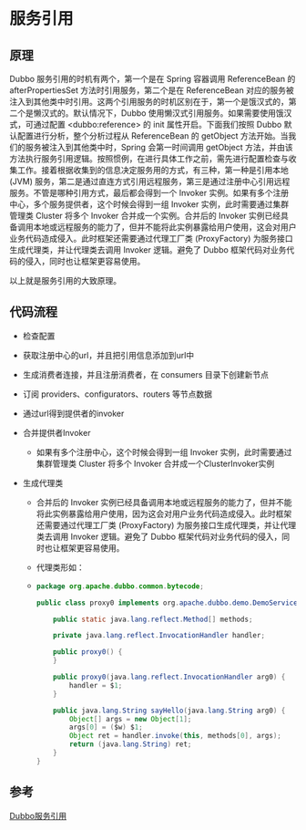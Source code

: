 # 服务引用



## 原理

Dubbo 服务引用的时机有两个，第一个是在 Spring 容器调用 ReferenceBean 的 afterPropertiesSet 方法时引用服务，第二个是在 ReferenceBean 对应的服务被注入到其他类中时引用。这两个引用服务的时机区别在于，第一个是饿汉式的，第二个是懒汉式的。默认情况下，Dubbo 使用懒汉式引用服务。如果需要使用饿汉式，可通过配置 \<dubbo:reference> 的 init 属性开启。下面我们按照 Dubbo 默认配置进行分析，整个分析过程从 ReferenceBean 的 getObject 方法开始。当我们的服务被注入到其他类中时，Spring 会第一时间调用 getObject 方法，并由该方法执行服务引用逻辑。按照惯例，在进行具体工作之前，需先进行配置检查与收集工作。接着根据收集到的信息决定服务用的方式，有三种，第一种是引用本地 (JVM) 服务，第二是通过直连方式引用远程服务，第三是通过注册中心引用远程服务。不管是哪种引用方式，最后都会得到一个 Invoker 实例。如果有多个注册中心，多个服务提供者，这个时候会得到一组 Invoker 实例，此时需要通过集群管理类 Cluster 将多个 Invoker 合并成一个实例。合并后的 Invoker 实例已经具备调用本地或远程服务的能力了，但并不能将此实例暴露给用户使用，这会对用户业务代码造成侵入。此时框架还需要通过代理工厂类 (ProxyFactory) 为服务接口生成代理类，并让代理类去调用 Invoker 逻辑。避免了 Dubbo 框架代码对业务代码的侵入，同时也让框架更容易使用。

以上就是服务引用的大致原理。







## 代码流程

- 检查配置

- 获取注册中心的url，并且把引用信息添加到url中

- 生成消费者连接，并且注册消费者，在 consumers 目录下创建新节点

- 订阅 providers、configurators、routers 等节点数据

- 通过url得到提供者的invoker
  
- 合并提供者Invoker
  
  - 如果有多个注册中心，这个时候会得到一组 Invoker 实例，此时需要通过集群管理类 Cluster 将多个 Invoker 合并成一个ClusterInvoker实例
  
- 生成代理类
  
  - 合并后的 Invoker 实例已经具备调用本地或远程服务的能力了，但并不能将此实例暴露给用户使用，因为这会对用户业务代码造成侵入。此时框架还需要通过代理工厂类 (ProxyFactory) 为服务接口生成代理类，并让代理类去调用 Invoker 逻辑。避免了 Dubbo 框架代码对业务代码的侵入，同时也让框架更容易使用。
  
  - 代理类形如：
  
  - ```java
    package org.apache.dubbo.common.bytecode;
    
    public class proxy0 implements org.apache.dubbo.demo.DemoService {
    
        public static java.lang.reflect.Method[] methods;
    
        private java.lang.reflect.InvocationHandler handler;
    
        public proxy0() {
        }
    
        public proxy0(java.lang.reflect.InvocationHandler arg0) {
            handler = $1;
        }
    
        public java.lang.String sayHello(java.lang.String arg0) {
            Object[] args = new Object[1];
            args[0] = ($w) $1;
            Object ret = handler.invoke(this, methods[0], args);
            return (java.lang.String) ret;
        }
    }
    ```
  
    







## 参考

[Dubbo服务引用](http://dubbo.apache.org/zh-cn/docs/source_code_guide/refer-service.html)

